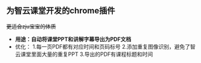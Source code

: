 ## 为智云课堂开发的chrome插件
<del>更适合zju宝宝的体质</del>
* **用途：自动将课堂PPT和讲解字幕导出为PDF文档**
* 优化：
    1.每一页PDF都有对应时间和页码标号
    2.添加重复图像识别，避免了智云课堂里面大量的重复PPT
    3.导出的PDF有课程标题和时间